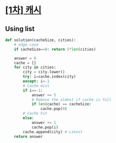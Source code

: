# [[1차] 캐시](https://school.programmers.co.kr/learn/courses/30/lessons/17680#)
## Using list
~~~python
def solution(cacheSize, cities):
    # edge case
    if cacheSize==0: return 5*len(cities)

    answer = 0
    cache = []
    for city in cities:
        city = city.lower()
        try: i=cache.index(city)
        except: i=-1
        # Cache miss
        if i==-1:
            answer += 5
            # Remove the oldest if cache is full
            if len(cache) == cacheSize:
                cache.pop(0)
        # Cache hit
        else:
            answer += 1
            cache.pop(i)
        cache.append(city) # Latest
    return answer
~~~
